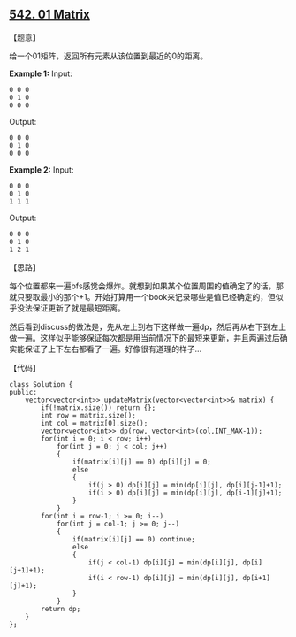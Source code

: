 ## [542. 01 Matrix](https://leetcode.com/problems/01-matrix/description/)

【题意】

给一个01矩阵，返回所有元素从该位置到最近的0的距离。

**Example 1:** 
Input:

```
0 0 0
0 1 0
0 0 0
```

Output: 

```
0 0 0
0 1 0
0 0 0
```

**Example 2:** 
Input:

```
0 0 0
0 1 0
1 1 1
```

Output:

```
0 0 0
0 1 0
1 2 1
```


【思路】

每个位置都来一遍bfs感觉会爆炸。就想到如果某个位置周围的值确定了的话，那就只要取最小的那个+1。开始打算用一个book来记录哪些是值已经确定的，但似乎没法保证更新了就是最短距离。

然后看到discuss的做法是，先从左上到右下这样做一遍dp，然后再从右下到左上做一遍。这样似乎能够保证每次都是用当前情况下的最短来更新，并且两遍过后确实能保证了上下左右都看了一遍。好像很有道理的样子...



【代码】

```
class Solution {
public:
    vector<vector<int>> updateMatrix(vector<vector<int>>& matrix) {
    	if(!matrix.size()) return {};
		int row = matrix.size();
    	int col = matrix[0].size();
		vector<vector<int>> dp(row, vector<int>(col,INT_MAX-1));
    	for(int i = 0; i < row; i++)
    		for(int j = 0; j < col; j++)
    		{
    			if(matrix[i][j] == 0) dp[i][j] = 0;
    			else
    			{
    				if(j > 0) dp[i][j] = min(dp[i][j], dp[i][j-1]+1);
    				if(i > 0) dp[i][j] = min(dp[i][j], dp[i-1][j]+1);
				}
			}
    	for(int i = row-1; i >= 0; i--)
    		for(int j = col-1; j >= 0; j--)
    		{
    			if(matrix[i][j] == 0) continue;
    			else
    			{
    				if(j < col-1) dp[i][j] = min(dp[i][j], dp[i][j+1]+1);
    				if(i < row-1) dp[i][j] = min(dp[i][j], dp[i+1][j]+1);
				}
			}
		return dp;
    }
};
```


